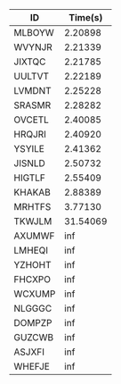 |ID|Time(s)|
|-|-|
|MLBOYW|2.20898|
|WVYNJR|2.21339|
|JIXTQC|2.21785|
|UULTVT|2.22189|
|LVMDNT|2.25228|
|SRASMR|2.28282|
|OVCETL|2.40085|
|HRQJRI|2.40920|
|YSYILE|2.41362|
|JISNLD|2.50732|
|HIGTLF|2.55409|
|KHAKAB|2.88389|
|MRHTFS|3.77130|
|TKWJLM|31.54069|
|AXUMWF|inf|
|LMHEQI|inf|
|YZHOHT|inf|
|FHCXPO|inf|
|WCXUMP|inf|
|NLGGGC|inf|
|DOMPZP|inf|
|GUZCWB|inf|
|ASJXFI|inf|
|WHEFJE|inf|
